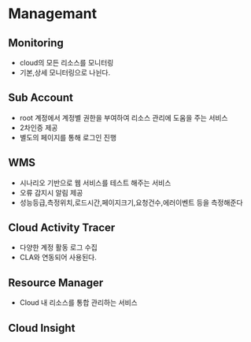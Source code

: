 # Managemant

## Monitoring

- cloud의 모든 리소스를 모니터링
- 기본,상세 모니터링으로 나뉜다.

## Sub Account

- root 계정에서 계정별 권한을 부여하여 리소스 관리에 도움을 주는 서비스
- 2차인증 제공
- 별도의 페이지를 통해 로그인 진행

## WMS

- 시나리오 기반으로 웹 서비스를 테스트 해주는 서비스
- 오류 감지시 알림 제공
- 성능등급,측정위치,로드시간,페이지크기,요청건수,에러이벤트 등을 측정해준다

## Cloud Activity Tracer

- 다양한 계정 활동 로그 수집
- CLA와 연동되어 사용된다.

## Resource Manager

- Cloud 내 리소스를 통합 관리하는 서비스

## Cloud Insight



